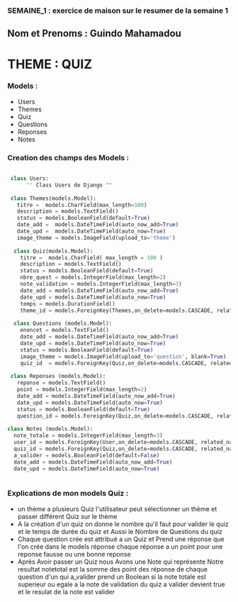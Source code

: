 ### SEMAINE_1 : exercice de maison sur le resumer de la semaine 1
## Nom et Prenoms : Guindo Mahamadou
# THEME : QUIZ

### Models :
   * Users
   * Themes
   * Quiz
   * Questions
   * Reponses
   * Notes
   
### Creation des champs des Models :
```python

 class Users:
      "" Class Users de Django ""
   
 class Themes(models.Model):
   titre =  models.CharField(max_length=100)
   description = models.TextField()
   status = models.BooleanField(default=True)
   date_add =  models.DateTimeField(auto_now_add=True)
   date_upd =  models.DateTimeField(auto_now=True)
   image_theme = models.ImageField(upload_to='theme')
     
  class Quiz(models.Model):
    titre =  models.CharField( max_length = 100 )
    description = models.TextField()
    status = models.BooleanField(default=True)
    nbre_quest = models.IntegerField(max_length=2)
    note_validation = models.IntegerField(max_length=3)
    date_add = models.DateTimeField(auto_now_add=True)
    date_upd = models.DateTimeField(auto_now=True)
    temps = models.DurationField()
    theme_id = models.ForeignKey(Themes,on_delete=models.CASCADE, related_name='theme_quiz')
     
  class Questions (models.Model):
    enoncet = models.TextField()
    date_add = models.DateTimeField(auto_now_add=True)
    date_upd = models.DateTimeField(auto_now=True)
    status = models.BooleanField(default=True)
    image_theme = models.ImageField(upload_to='question', blank=True)
    quiz_id  = models.ForeignKey(Quiz,on_delete=models.CASCADE, related_name='quiz_question')
        
 class Reponses (models.Model):
   reponse = models.TextField()
   point = models.IntegerField(max_length=2)
   date_add = models.DateTimeField(auto_now_add=True)
   date_upd = models.DateTimeField(auto_now=True)
   status = models.BooleanField(default=True)
   question_id = models.ForeignKey(Quiz,on_delete=models.CASCADE, related_name='question_reponse')
   
class Notes (models.Model):
  note_totale = models.IntegerField(max_length=3)
  user_id = models.ForeignKey(User,on_delete=models.CASCADE, related_name='user_note')
  quiz_id = models.ForeignKey(Quiz,on_delete=models.CASCADE, related_name='quiz_resultat')
  a_valider = models.BooleanField(default=False)
  date_add = models.DateTimeField(auto_now_add=True)
  date_upd = models.DateTimeField(auto_now=True)
      

```
### Explications de mon  models Quiz  :
* un thème a plusieurs Quiz l'utilisateur peut sélectionner un thème et passer différent Quiz sur le thème
* A la création d'un quiz on donne le nombre qu'il faut pour valider le quiz et le temps de durée du quiz et Aussi le Nombre de Questions du quiz
* Chaque question crée est  attribué a un Quiz et Prend une réponse que l'on crée dans le models réponse chaque réponse a un point pour une reponse fausse ou une bonne reponse 
* Après Avoir passer un Quiz nous Avons une Note qui représente Notre resultat notetotal est la somme des point des réponse de chaque question d'un qui a_valider prend un Boolean si la note totale est superieur ou egale a la note de validation du quiz a valider devient true et le resulat  de la note est valider 








